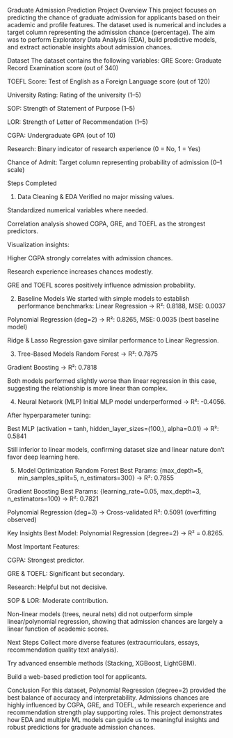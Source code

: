 Graduate Admission Prediction Project
Overview
This project focuses on predicting the chance of graduate admission for applicants based on their academic and profile features. The dataset used is numerical and includes a target column representing the admission chance (percentage). The aim was to perform Exploratory Data Analysis (EDA), build predictive models, and extract actionable insights about admission chances.

Dataset
The dataset contains the following variables:
GRE Score: Graduate Record Examination score (out of 340)


TOEFL Score: Test of English as a Foreign Language score (out of 120)


University Rating: Rating of the university (1–5)


SOP: Strength of Statement of Purpose (1–5)


LOR: Strength of Letter of Recommendation (1–5)


CGPA: Undergraduate GPA (out of 10)


Research: Binary indicator of research experience (0 = No, 1 = Yes)


Chance of Admit: Target column representing probability of admission (0–1 scale)



Steps Completed
1. Data Cleaning & EDA
Verified no major missing values.


Standardized numerical variables where needed.


Correlation analysis showed CGPA, GRE, and TOEFL as the strongest predictors.


Visualization insights:


Higher CGPA strongly correlates with admission chances.


Research experience increases chances modestly.


GRE and TOEFL scores positively influence admission probability.


2. Baseline Models
We started with simple models to establish performance benchmarks:
Linear Regression → R²: 0.8188, MSE: 0.0037


Polynomial Regression (deg=2) → R²: 0.8265, MSE: 0.0035 (best baseline model)


Ridge & Lasso Regression gave similar performance to Linear Regression.


3. Tree-Based Models
Random Forest → R²: 0.7875


Gradient Boosting → R²: 0.7818


Both models performed slightly worse than linear regression in this case, suggesting the relationship is more linear than complex.


4. Neural Network (MLP)
Initial MLP model underperformed → R²: -0.4056.


After hyperparameter tuning:


Best MLP (activation = tanh, hidden_layer_sizes=(100,), alpha=0.01) → R²: 0.5841


Still inferior to linear models, confirming dataset size and linear nature don’t favor deep learning here.


5. Model Optimization
Random Forest Best Params: {max_depth=5, min_samples_split=5, n_estimators=300} → R²: 0.7855


Gradient Boosting Best Params: {learning_rate=0.05, max_depth=3, n_estimators=100} → R²: 0.7821


Polynomial Regression (deg=3) → Cross-validated R²: 0.5091 (overfitting observed)



Key Insights
Best Model: Polynomial Regression (degree=2) → R² = 0.8265.


Most Important Features:


CGPA: Strongest predictor.


GRE & TOEFL: Significant but secondary.


Research: Helpful but not decisive.


SOP & LOR: Moderate contribution.


Non-linear models (trees, neural nets) did not outperform simple linear/polynomial regression, showing that admission chances are largely a linear function of academic scores.



Next Steps
Collect more diverse features (extracurriculars, essays, recommendation quality text analysis).


Try advanced ensemble methods (Stacking, XGBoost, LightGBM).


Build a web-based prediction tool for applicants.



Conclusion
For this dataset, Polynomial Regression (degree=2) provided the best balance of accuracy and interpretability. Admissions chances are highly influenced by CGPA, GRE, and TOEFL, while research experience and recommendation strength play supporting roles.
This project demonstrates how EDA and multiple ML models can guide us to meaningful insights and robust predictions for graduate admission chances.

